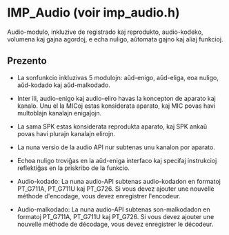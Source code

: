 # IMP_Audio (voir imp_audio.h)

Audio-modulo, inkluzive de registrado kaj reprodukto, audio-kodeko, volumena kaj gajna agordoj, e echa nuligo, aŭtomata gajno kaj aliaj funkcioj.

## Prezento
* La sonfunkcio inkluzivas 5 modulojn: aŭd-enigo, aŭd-eliga, eoa nuligo, aŭd-kodado kaj aŭd-malkodado.

 * Inter ili, audio-enigo kaj audio-eliro havas la koncepton de aparato kaj kanalo. Unu el la MICoj estas konsiderata aparato, kaj MIC povas havi multoblajn kanalajn enigaĵojn.

 * La sama SPK estas konsiderata reprodukta aparato, kaj SPK ankaŭ povas havi plurajn kanalajn elirojn.

 * La nuna versio de la audio API nur subtenas unu kanalon por aparato.

 * Echoa nuligo troviĝas en la aŭd-eniga interfaco kaj specifaj instrukcioj reflektiĝas en la priskribo de la funkcio.

 * Audio-kodado: La nuna audio-API subtenas audio-kodadon en formatoj PT_G711A, PT_G711U kaj PT_G726. Si vous devez ajouter une nouvelle méthode d'encodage, vous devez enregistrer l'encodeur.
   

 * Audio-malkodado: La nuna audio-API subtenas son-malkodadon en formatoj PT_G711A, PT_G711U kaj PT_G726. Si vous devez ajouter une nouvelle méthode de décodage, vous devez enregistrer le décodeur.
   


